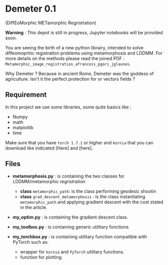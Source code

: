 # Demeter 0.1

(DiffEoMorphic METamorphic Regristration)

**Warning** : This depot is still in progress, Jupyter notebooks will be provided
soon.

You are seeing the birth of a new python librairy, intended to solve 
diffeomoprhic registration problems using metamorphosis and LDDMM.
For more details on the methods please read the joined PDF :
`Metamorphic_image_registration_afrancois_pgori_jglaunes`.

Why Demeter ? Because in ancient Rome, Demeter was the goddess of agriculture.
Isn't it the perfect protection for or vectors fields ? 

## Requirement 

In this project we use some libraries, some quite basics like :
- Numpy 
- math 
- matplotlib 
- time

Make sure that you have `torch 1.7.1` or higher and `kornia` that you can 
download like indicated [Here] and [here].


## Files

- **metamorphosis.py** : is containing the two classes for LDDMM/metamorphic
regristration 
    - **class** `metamorphic_path`: is the class performing geodesic shootin
    - **class** `grad_descent_metamorphosis` : is the class instantiating 
      `metamorphic_path` and applying gradient descent with the cost stated in 
      the article.
      
- **my_optim.py** : is containing the gradient descent class.

- **my_toolbox.py** : is containing generic utilitary fonctions 

- **my_torchbox.py** : is containing utilitary function compatible with PyTorch 
such as: 
  - wrapper for `kornia` and `PyTorch` utilitary functions.
  - function for plotting.